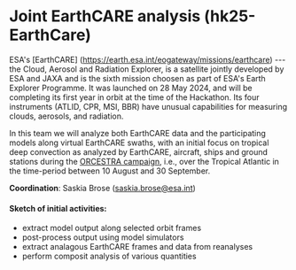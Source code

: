 # Joint EarthCARE analysis (hk25-EarthCare)

ESA's [EarthCARE] (https://earth.esa.int/eogateway/missions/earthcare) --- the Cloud, Aerosol and Radiation Explorer, is a satellite jointly developed by ESA and JAXA and is the sixth mission choosen as part of ESA's Earth Explorer Programme.   It was launched on 28 May 2024, and will be completing its first year in orbit at the time of the Hackathon.  Its four instruments (ATLID, CPR, MSI, BBR) have unusual capabilities for measuring clouds, aerosols, and radiation.

In this team we will analyze both EarthCARE data and the participating models along virtual EarthCARE swaths, with an initial focus on tropical deep convection as analyzed by EarthCARE, aircraft, ships and ground stations during the [ORCESTRA campaign](http://orcestra-campaign.org/), i.e., over the Tropical Atlantic in the time-period between 10 August and 30 September. 

**Coordination**: Saskia Brose (saskia.brose@esa.int)

#### Sketch of initial activities:
* extract model output along selected orbit frames
* post-process output using model simulators
* extract analagous EarthCARE frames and data from reanalyses
* perform composit analysis of various quantities
